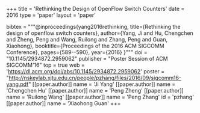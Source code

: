 +++
title = 'Rethinking the Design of OpenFlow Switch Counters'
date = 2016
type = 'paper'
layout = 'paper'

bibtex = """@inproceedings{yang2016rethinking,
  title={Rethinking the design of openflow switch counters},
  author={Yang, Ji and Hu, Chengchen and Zheng, Peng and Wang, Ruilong and Zhang, Peng and Guan, Xiaohong},
  booktitle={Proceedings of the 2016 ACM SIGCOMM Conference},
  pages={589--590},
  year={2016}
}"""
doi = "10.1145/2934872.2959062"
publisher = "Poster Session of ACM SIGCOMM'16"
top = true
web = 'https://dl.acm.org/doi/abs/10.1145/2934872.2959062'
poster = "http://nskeylab.xjtu.edu.cn/people/pzhang/files/2016/09/sigcomm16-yang.pdf"
[[paper.author]]
    name = 'Ji Yang'
[[paper.author]]
    name = 'Chengchen Hu'
[[paper.author]]
    name = 'Peng Zheng'
[[paper.author]]
    name = 'Ruilong Wang'
[[paper.author]]
    name = 'Peng Zhang'
    id = 'pzhang'
[[paper.author]]
    name = 'Xiaohong Guan'
+++
